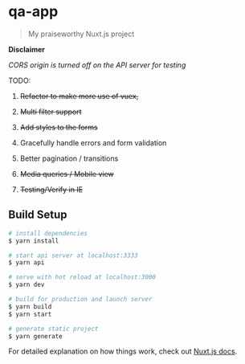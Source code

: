 # qa-app

> My praiseworthy Nuxt.js project

**Disclaimer**

_*CORS origin* is turned off on the API server for testing_

TODO:

1. ~~Refactor to make more use of vuex,~~

2. ~~Multi filter support~~

3. ~~Add styles to the forms~~

4. Gracefully handle errors and form validation

5. Better pagination / transitions

6. ~~Media queries / Mobile view~~

7. ~~Testing/Verify in IE~~

## Build Setup

```bash
# install dependencies
$ yarn install

# start api server at localhost:3333
$ yarn api

# serve with hot reload at localhost:3000
$ yarn dev

# build for production and launch server
$ yarn build
$ yarn start

# generate static project
$ yarn generate
```

For detailed explanation on how things work, check out [Nuxt.js docs](https://nuxtjs.org).
